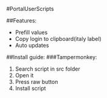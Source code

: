 #PortalUserScripts


##Features:

- Prefill values
- Copy login to clipboard(italy label)
- Auto updates

##Install guide:
###Tampermonkey:


1. Search script in src folder
2. Open it
3. Press raw button
4. Install script
